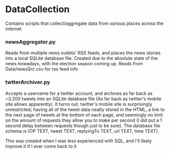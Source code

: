 # DataCollection
Contains scripts that collect/aggregate data from various places across the internet


### newsAggregator.py
Reads from multiple news outlets' RSS feeds, and places the news stories into a local SQLite database file. Created due to the absolute state of the news nowadays, with the election season coming up. Reads from Data/newsSrc.csv for rss feed info


### twtterArchiver.py
Accepts a username for a twitter account, and archives as far back as ~3,200 tweets into an SQLite database file (As far back as twitter's mobile site allows apparently). It turns out, twitter's mobile site is surprisingly unrestricted; having all of the tweet data neatly stored in the HTML, a link to the next page of tweets at the bottom of each page, and seemingly no limit on the amount of requests they allow you to make per second (I did put a 1 second delay between requests though just to be sure). The database file schema is (OP TEXT, tweet TEXT, replyingTo TEXT, url TEXT, time TEXT).

This was created when I was less experienced with SQL, and I'll likely improve it if I ever come back to it
